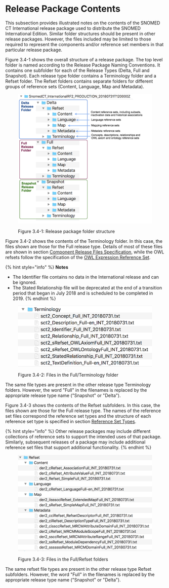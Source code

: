 # Release Package Contents

This subsection provides illustrated notes on the contents of the SNOMED CT International release package used to distribute the SNOMED International Edition. Similar folder structures should be present in other release packages. However, the files included may be limited to those required to represent the components and/or reference set members in that particular release package.

Figure 3.4-1 shows the overall structure of a release package. The top level folder is named according to the Release Package Naming Conventions. It contains one subfolder for each of the Release Types (Delta, Full and Snapshot). Each release type folder contains a Terminology folder and a Refset folder. The Refset folders contains separate folders for different groups of reference sets (Content, Language, Map and Metadata).

<div data-full-width="true"><figure><img src="../images/71172630.png" alt=""><figcaption><p>Figure 3.4-1: Release package folder structure</p></figcaption></figure></div>

Figure 3.4-2 shows the contents of the Terminology folder. In this case, the files shown are those for the Full release type. Details of most of these files are shown in section [Component Release Files Specification](<../4 component-release-files-specification/>), while the OWL refsets follow the specification of the [OWL Expression Reference Set](<../5 reference-set-release-files-specification/5.2 reference-set-types/5.2.1 content-reference-sets/5.2.1.9-owl-expression-reference-set.md>).

{% hint style="info" %}
**Notes**

* The Identifier file contains no data in the International release and can be ignored.
* The Stated Relationship file will be deprecated at the end of a transition period that began in July 2018 and is scheduled to be completed in 2019.
{% endhint %}

<div data-full-width="true"><figure><img src="../images/71172632.png" alt=""><figcaption><p>Figure 3.4-2: Files in the Full/Terminology folder</p></figcaption></figure></div>

The same file types are present in the other release type Terminology folders. However, the word "Full" in the filenames is replaced by the appropriate release type name ("Snapshot" or "Delta").

Figure 3.4-3 shows the contents of the Refset subfolders. In this case, the files shown are those for the Full release type. The names of the reference set files correspond the reference set types and the structure of each reference set type is specified in section [Reference Set Types](<../5 reference-set-release-files-specification/5.2 reference-set-types/>).

{% hint style="info" %}
Other release packages may include different collections of reference sets to support the intended uses of that package. Similarly, subsequent releases of a package may include additional reference set files that support additional functionality.
{% endhint %}

<div data-full-width="true"><figure><img src="../images/71172631.png" alt=""><figcaption><p>Figure 3.4-3: Files in the Full/Refset folders</p></figcaption></figure></div>

The same refset file types are present in the other release type Refset subfolders. However, the word "Full" in the filenames is replaced by the appropriate release type name ("Snapshot" or "Delta").
